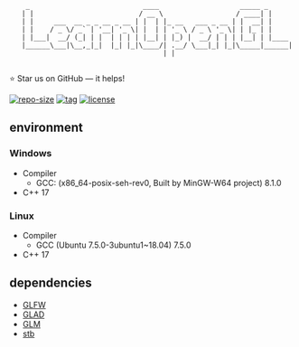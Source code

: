 ```
    _                            ____                    _____ _      
   | |                          / __ \                  / ____| |     
   | |     ___  __ _ _ __ _ __ | |  | |_ __   ___ _ __ | |  __| |     
   | |    / _ \/ _` | '__| '_ \| |  | | '_ \ / _ \ '_ \| | |_ | |     
   | |___|  __/ (_| | |  | | | | |__| | |_) |  __/ | | | |__| | |____ 
   |______\___|\__,_|_|  |_| |_|\____/| .__/ \___|_| |_|\_____|______|
                                      | |                             
                                                              
```

⭐ Star us on GitHub — it helps!

[![repo-size](https://img.shields.io/github/languages/code-size/imacwink/LearnOpenGL?style=flat)](https://github.com/imacwink/LearnOpenGL/archive/main.zip) [![tag](https://img.shields.io/github/v/tag/imacwink/LearnOpenGL)](https://github.com/imacwink/LearnOpenGL/tags) [![license](https://img.shields.io/github/license/imacwink/LearnOpenGL)](LICENSE) 

## environment 

### Windows
- Compiler
  - GCC: (x86_64-posix-seh-rev0, Built by MinGW-W64 project) 8.1.0
- C++ 17

### Linux
- Compiler
  - GCC (Ubuntu 7.5.0-3ubuntu1~18.04) 7.5.0
- C++ 17

## dependencies 
- [GLFW](https://www.glfw.org/download.html)
- [GLAD](https://glad.dav1d.de/)
- [GLM](https://github.com/Groovounet/glm)
- [stb](https://github.com/nothings/stb)
